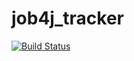 # job4j_tracker

[![Build Status](https://app.travis-ci.com/katanovyekutiel/job4j_tracker.svg?branch=master)](https://app.travis-ci.com/katanovyekutiel/job4j_tracker)